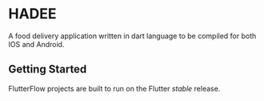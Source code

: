# HADEE

A food delivery application written in dart language to be compiled for both IOS and Android.

## Getting Started

FlutterFlow projects are built to run on the Flutter _stable_ release.
